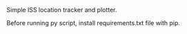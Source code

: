 Simple ISS location tracker and plotter.

Before running py script, install requirements.txt file with pip.